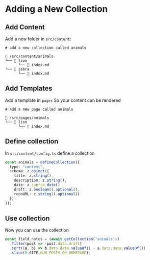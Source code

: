 # Adding a New Collection

## Add Content

Add a new folder in `src/content`:

```
# add a new collection called animals

📁 /src/content/animals
└── 📁 lion
      └── 📄 index.md
└── 📁 zebra
      └── 📄 index.md
```

## Add Templates

Add a template in `pages` So your content can be rendered

```
# add a new page called animals

📁 /src/pages/animals
└── 📁 lion
      └── 📄 index.md
```

## Define collection

In `src/content/config.ts` define a collection

```ts
const animals = defineCollection({
  type: "content",
  schema: z.object({
    title: z.string(),
    description: z.string(),
    date: z.coerce.date(),
    draft: z.boolean().optional(),
    repoURL: z.string().optional()
  }),
});
```

## Use collection
Now you can use the collection

```ts
const field_notes = (await getCollection("animals"))
  .filter(post => !post.data.draft)
  .sort((a, b) => b.data.date.valueOf() - a.data.date.valueOf())
  .slice(0,SITE.NUM_POSTS_ON_HOMEPAGE);
```

